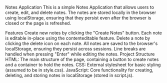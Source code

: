 
Notes Application
This is a simple Notes Application that allows users to create, edit, and delete notes. The notes are stored locally in the browser using localStorage, ensuring that they persist even after the browser is closed or the page is refreshed.

Features
Create new notes by clicking the "Create Notes" button.
Each note is editable in-place using the contenteditable feature.
Delete a note by clicking the delete icon  on each note.
All notes are saved to the browser's localStorage, ensuring they persist across sessions.
Line breaks are handled when pressing "Enter" while editing the notes.
Project Structure
HTML: The main structure of the page, containing a button to create notes and a container to hold the notes.
CSS: External stylesheet for basic styling (assumed to be in style.css).
JavaScript: Core functionality for creating, deleting, and storing notes in localStorage (stored in script.js).